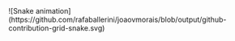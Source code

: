 <div>
![Snake animation](https://github.com/rafaballerini/joaovmorais/blob/output/github-contribution-grid-snake.svg)
 </div>

